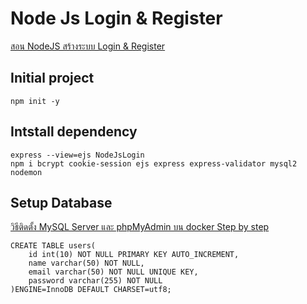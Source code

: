 # Node Js Login & Register
[สอน NodeJS สร้างระบบ Login & Register](https://www.youtube.com/watch?v=qqL_SA2v6BE&t=70s)

## Initial project
```
npm init -y
```
## Intstall dependency
```
express --view=ejs NodeJsLogin
npm i bcrypt cookie-session ejs express express-validator mysql2 nodemon
```

## Setup Database
[วิธีติดตั้ง MySQL Server และ phpMyAdmin บน docker Step by step](https://medium.com/odds-team/%E0%B8%A7%E0%B8%B4%E0%B8%98%E0%B8%B5%E0%B8%95%E0%B8%B4%E0%B8%94%E0%B8%95%E0%B8%B1%E0%B9%89%E0%B8%87-mysql-server-%E0%B9%81%E0%B8%A5%E0%B8%B0-phpmyadmin-%E0%B8%9A%E0%B8%99-docker-step-by-step-4a86c48f29da)
```
CREATE TABLE users(
	id int(10) NOT NULL PRIMARY KEY AUTO_INCREMENT,
    name varchar(50) NOT NULL,
    email varchar(50) NOT NULL UNIQUE KEY,
    password varchar(255) NOT NULL
)ENGINE=InnoDB DEFAULT CHARSET=utf8;
```